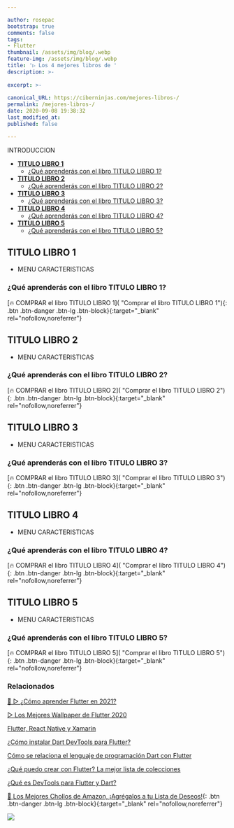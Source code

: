 ```yaml
---

author: rosepac
bootstrap: true
comments: false
tags:
- Flutter
thumbnail: /assets/img/blog/.webp
feature-img: /assets/img/blog/.webp
title: '▷ Los 4 mejores libros de '
description: >-
  
excerpt: >-
  
canonical_URL: https://ciberninjas.com/mejores-libros-/
permalink: /mejores-libros-/
date: 2020-09-08 19:38:32
last_modified_at: 
published: false

---
```


INTRODUCCION

- [**TITULO LIBRO 1**](#titulo-libro-1)
  - [¿Qué aprenderás con el libro TITULO LIBRO 1?](#qué-aprenderás-con-el-libro-titulo-libro-1)
- [**TITULO LIBRO 2**](#titulo-libro-2)
  - [¿Qué aprenderás con el libro TITULO LIBRO 2?](#qué-aprenderás-con-el-libro-titulo-libro-2)
- [**TITULO LIBRO 3**](#titulo-libro-3)
  - [¿Qué aprenderás con el libro TITULO LIBRO 3?](#qué-aprenderás-con-el-libro-titulo-libro-3)
- [**TITULO LIBRO 4**](#titulo-libro-4)
  - [¿Qué aprenderás con el libro TITULO LIBRO 4?](#qué-aprenderás-con-el-libro-titulo-libro-4)
- [**TITULO LIBRO 5**](#titulo-libro-5)
  - [¿Qué aprenderás con el libro TITULO LIBRO 5?](#qué-aprenderás-con-el-libro-titulo-libro-5)

## **TITULO LIBRO 1**

- MENU CARACTERISTICAS

### ¿Qué aprenderás con el libro TITULO LIBRO 1?



[🔥 COMPRAR el libro TITULO LIBRO 1]( "Comprar el libro TITULO LIBRO 1"){: .btn .btn-danger .btn-lg .btn-block}{:target="_blank" rel="nofollow,noreferrer"}

## **TITULO LIBRO 2**

- MENU CARACTERISTICAS

### ¿Qué aprenderás con el libro TITULO LIBRO 2?



[🔥 COMPRAR el libro TITULO LIBRO 2]( "Comprar el libro TITULO LIBRO 2"){: .btn .btn-danger .btn-lg .btn-block}{:target="_blank" rel="nofollow,noreferrer"}

## **TITULO LIBRO 3**

- MENU CARACTERISTICAS

### ¿Qué aprenderás con el libro TITULO LIBRO 3?



[🔥 COMPRAR el libro TITULO LIBRO 3]( "Comprar el libro TITULO LIBRO 3"){: .btn .btn-danger .btn-lg .btn-block}{:target="_blank" rel="nofollow,noreferrer"}

## **TITULO LIBRO 4**

- MENU CARACTERISTICAS

### ¿Qué aprenderás con el libro TITULO LIBRO 4?



[🔥 COMPRAR el libro TITULO LIBRO 4]( "Comprar el libro TITULO LIBRO 4"){: .btn .btn-danger .btn-lg .btn-block}{:target="_blank" rel="nofollow,noreferrer"}

## **TITULO LIBRO 5**

- MENU CARACTERISTICAS

### ¿Qué aprenderás con el libro TITULO LIBRO 5?



[🔥 COMPRAR el libro TITULO LIBRO 5]( "Comprar el libro TITULO LIBRO 5"){: .btn .btn-danger .btn-lg .btn-block}{:target="_blank" rel="nofollow,noreferrer"}

<!-- CONCLUSION FINAL o parrafo de cierra, finalizacion -->

### **Relacionados** <!-- omit in toc -->

[🥇 ▷ ¿Cómo aprender Flutter en 2021? ](https://ciberninjas.com/como-aprender-flutter/)

[▷ Los Mejores Wallpaper de Flutter 2020](https://ciberninjas.com/wallpaper-flutter/)

[Flutter, React Native y Xamarin](https://ciberninjas.com/comparacion-flutter-react-native-xamarin/)

[¿Cómo instalar Dart DevTools para Flutter?](https://ciberninjas.com/flutter-dart-devtools-como-instalar/)

[Cómo se relaciona el lenguaje de programación Dart con Flutter](https://ciberninjas.com/relacion-entre-dart-flutter/)

[¿Qué puedo crear con Flutter? La mejor lista de colecciones](https://ciberninjas.com/flutter-aplicaciones-ejemplos/)

[¿Qué es DevTools para Flutter y Dart?](https://ciberninjas.com/flutter-dart-devtools/)

[🛒 Los Mejores Chollos de Amazon, ¡Agrégalos a tu Lista de Deseos!](/amazon/ "Los Mejores Chollos de Amazon, Ofertas Flash, Black Monday y Amazon Prime Day"){: .btn .btn-danger .btn-lg .btn-block}{:target="_blank" rel="nofollow,noreferrer"}

![](/assets/img/blog/ "")